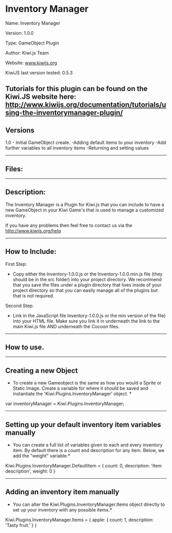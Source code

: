 Inventory Manager
=======================================

Name: Inventory Manager

Version: 1.0.0

Type: GameObject Plugin

Author: Kiwi.js Team

Website: www.kiwijs.org

KiwiJS last version tested: 0.5.3

Tutorials for this plugin can be found on the Kiwi.JS website here:
http://www.kiwijs.org/documentation/tutorials/using-the-inventorymanager-plugin/
----------------------------------------------------------------------------------------
Versions
----------------------------------------------------------------------------------------

1.0 - Initial GameObject create. 
	-Adding default items to your inventory
	-Add further variables to all inventory items
	-Returning and setting values
	

----------------------------------------------------------------------------------------
Files:
----------------------------------------------------------------------------------------
	

----------------------------------------------------------------------------------------
Description:
----------------------------------------------------------------------------------------
The Inventory Manager is a Plugin for Kiwi.js that you can include to have a new GameObject in your Kiwi Game's that is used to manage a customized inventory.

If you have any problems then feel free to contact us via the http://www.kiwijs.org/help

----------------------------------------------------------------------------------------
How to Include: 
----------------------------------------------------------------------------------------

First Step:
- Copy either the Inventory-1.0.0.js or the Inventory-1.0.0.min.js file (they should be in the src folder) into your project directory. We recommend that you save the files under a plugin directory that lives inside of your project directory so that you can easily manage all of the plugins but that is not required.


Second Step:
- Link in the JavaScript file Inventory-1.0.0.js or the min version of the file) into your HTML file. Make sure you link it in underneath the link to the main Kiwi.js file AND underneath the Cocoon files.


----------------------------------------------------------------------------------------
How to use.
----------------------------------------------------------------------------------------

--------------------------------------------
Creating a new Object
--------------------------------------------
* To create a new Gameobject is the same as how you would a Sprite or Static Image. Create a variable for where it should be saved and instantiate the 'Kiwi.Plugins.InventoryManager' object. *
	    
var inventoryManager = Kiwi.Plugins.InventoryManager;

--------------------------------------------
Setting up your default inventory item variables manually
--------------------------------------------
* You can create a full list of variables given to each and every inventory item. By default there is a count and description for any item. Below, we add the "weight" variable.*

Kiwi.Plugins.InventoryManager.DefaultItem = {
    count: 0,
    description: 'Item description',
    weight: 0
}

--------------------------------------------
Adding an inventory item manually
--------------------------------------------
* You can alter the Kiwi.Plugins.InventoryManager.Items object directly to set up your inventory with any possible items.*

Kiwi.Plugins.InventoryManager.Items = {
    apple: {
        count: 1,
        description: 'Tasty fruit.'
    }
}
